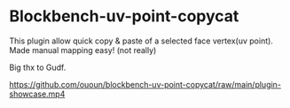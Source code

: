 # Blockbench-uv-point-copycat

This plugin allow quick copy & paste of a selected face vertex(uv point).
Made manual mapping easy! (not really)

Big thx to Gudf.

https://github.com/ououn/blockbench-uv-point-copycat/raw/main/plugin-showcase.mp4

